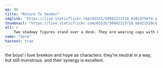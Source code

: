 ```yaml
---
ep: 96
title: "Return To Sender"
imglink: "https://live.staticflickr.com/65535/50982213718_010c875bf4_o.jpg"
thumbnail: "https://live.staticflickr.com/65535/50982213718_bbd21539cd_q.jpg"
alt: >
    Two shadowy figures stand over a desk. They are wearing caps with &#x27;B&#x27; &amp; &#x27;H&#x27; on them. Their only visible feature is a single eye looking out from under the brims of their caps. On the desk a package is illuminated by a lamp. It is wrapped with string and has &quot;RTS&quot; stamped on it. In the background is a package trolley and some frames on the wall.
name: "Sera"
hastext: true
---
```

the boys! i love breekon and hope as characters. they're neutral in a way, but still monstrous. and their synergy is excellent.